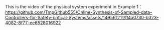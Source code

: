 This is the video of the physical system experiment in Example 1：
https://github.com/TmpGithub555/Online-Synthesis-of-Sampled-data-Controllers-for-Safety-critical-Systems/assets/149561211/ff4a0730-b323-4082-8f77-ee6528016922
